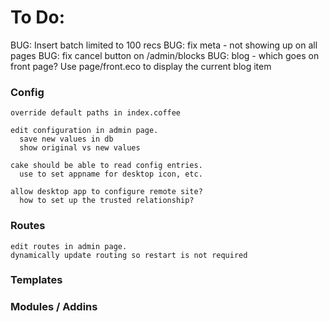 # To Do:


  BUG: Insert batch limited to 100 recs
  BUG: fix meta - not showing up on all pages
  BUG: fix cancel button on /admin/blocks
  BUG: blog - which goes on front page? Use page/front.eco to display the current blog item


### Config

    override default paths in index.coffee

    edit configuration in admin page.
      save new values in db
      show original vs new values

    cake should be able to read config entries.
      use to set appname for desktop icon, etc.

    allow desktop app to configure remote site?
      how to set up the trusted relationship?

### Routes

    edit routes in admin page.
    dynamically update routing so restart is not required

### Templates

### Modules / Addins


